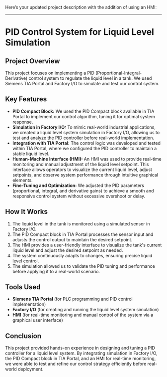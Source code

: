 Here’s your updated project description with the addition of using an HMI:

---

# PID Control System for Liquid Level Simulation

## Project Overview  
This project focuses on implementing a PID (Proportional-Integral-Derivative) control system to regulate the liquid level in a tank. We used Siemens TIA Portal and Factory I/O to simulate and test our control system.

## Key Features  
- **PID Compact Block:** We used the PID Compact block available in TIA Portal to implement our control algorithm, tuning it for optimal system response.  
- **Simulation in Factory I/O:** To mimic real-world industrial applications, we created a liquid level system simulation in Factory I/O, allowing us to test and analyze the PID controller before real-world implementation.  
- **Integration with TIA Portal:** The control logic was developed and tested within TIA Portal, where we configured the PID controller to maintain a stable liquid level.  
- **Human-Machine Interface (HMI):** An HMI was used to provide real-time monitoring and manual adjustment of the liquid level setpoint. This interface allows operators to visualize the current liquid level, adjust setpoints, and observe system performance through intuitive graphical elements.  
- **Fine-Tuning and Optimization:** We adjusted the PID parameters (proportional, integral, and derivative gains) to achieve a smooth and responsive control system without excessive overshoot or delay.  

## How It Works  
1. The liquid level in the tank is monitored using a simulated sensor in Factory I/O.  
2. The PID Compact block in TIA Portal processes the sensor input and adjusts the control output to maintain the desired setpoint.  
3. The HMI provides a user-friendly interface to visualize the tank's current liquid level and adjust the desired setpoint as needed.  
4. The system continuously adapts to changes, ensuring precise liquid level control.  
5. The simulation allowed us to validate the PID tuning and performance before applying it to a real-world scenario.

## Tools Used  
- **Siemens TIA Portal** (for PLC programming and PID control implementation)  
- **Factory I/O** (for creating and running the liquid level system simulation)  
- **HMI** (for real-time monitoring and manual control of the system via a graphical user interface)

## Conclusion  
This project provided hands-on experience in designing and tuning a PID controller for a liquid level system. By integrating simulation in Factory I/O, the PID Compact block in TIA Portal, and an HMI for real-time monitoring, we were able to test and refine our control strategy efficiently before real-world deployment.



